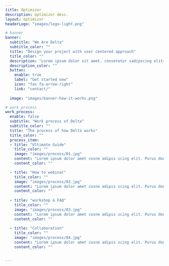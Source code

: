 ```yaml
---
title: Optimizor
description: optimizor desc.
layout: optimizor
headerLogo: "images/logo-light.png"

# banner
banner:
  subtitle: "We Are Delta"
  subtitle_color: ""
  title: "Design your project with user centered approach"
  title_color: ""
  description: "Lorem ipsum dolor sit amet, consetetur sadipscing elitr, diam nonumy eirmod tempor invidunt ut labore dolore magna"
  description_color: ""
  button:
    enable: true
    label: "Get started now"
    icon: "fas fa-arrow-right"
    link: "contact/"
  
  image: "images/banner-how-it-works.png"

# work_process
work_process:
  enable: false
  subtitle: "Work process of Delta"
  subtitle_color: ""
  title: "The process of how Delta works"
  title_color: ""
  process_item:
  - title: "Ultimate Guide"
    title_color: ""
    image: "images/process/01.jpg"
    content: "Lorem ipsum dolor amet cosne adipis scing elit. Purus donec nunc eros ullamcorper fegiat."
    content_color: ""

  - title: "How to webinar"
    title_color: ""
    image: "images/process/02.jpg"
    content: "Lorem ipsum dolor amet cosne adipis scing elit. Purus donec nunc eros ullamcorper fegiat."
    content_color: ""
    
  - title: "workshop & FAQ"
    title_color: ""
    image: "images/process/03.jpg"
    content: "Lorem ipsum dolor amet cosne adipis scing elit. Purus donec nunc eros ullamcorper fegiat."
    content_color: ""
    
  - title: "Collaboration"
    title_color: ""
    image: "images/process/04.jpg"
    content: "Lorem ipsum dolor amet cosne adipis scing elit. Purus donec nunc eros ullamcorper fegiat."
    content_color: ""


---
```

